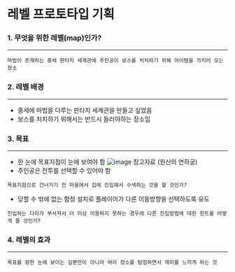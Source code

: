# 레벨 프로토타입 기획
### 1. 무엇을 위한 레벨(map)인가?
---
```
마법이 존재하는 중세 판타지 세계관에 주인공이 보스를 처치하기 위해 아이템을 가지러 오는 장소
```
### 2. 레벨 배경
---
- 중세에 마법을 다루는 판타지 세계관을 만들고 싶었음
- 보스를 처치하기 위해서는 반드시 들러야하는 장소임
  
### 3. 목표
---
- 한 눈에 목표지점이 눈에 보여야 함
![image](https://github.com/JM94Ent/TIL-WIL/assets/143363550/5b636948-3dda-4d7d-863a-c9340ae5f859)
참고자료 (원신의 연하궁)
- 주인공은 전투를 선택할 수 있어야 함
```
목표지점으로 건너가기 전 마을에서 집에 진입해서 수색하는 것을 할 것인가?
```
- 당할 수 밖에 없는 함정 설치로 플레이어가 다른 이동방향을 선택하도록 유도
```
진입하는 다리가 부서져서 더 이상 이용하지 못하는 경우에 다른 진입방법에 대한 힌트를 어떻게 줄 것인가?
```
### 4. 레벨의 효과
---
```
목표를 향한 눈에 보이는 길뿐만이 아니라 여러 장소를 탐험하면서 재미를 느끼게 하는 것
```
